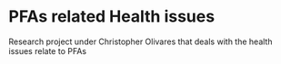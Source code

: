 # PFAs related Health issues
Research project under Christopher Olivares that deals with the health issues relate to PFAs

